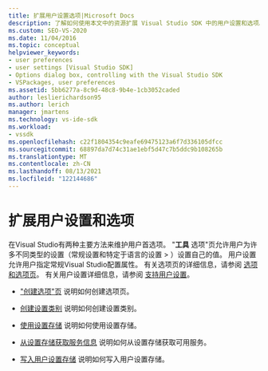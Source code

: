 ```yaml
---
title: 扩展用户设置选项|Microsoft Docs
description: 了解如何使用本文中的资源扩展 Visual Studio SDK 中的用户设置和选项。
ms.custom: SEO-VS-2020
ms.date: 11/04/2016
ms.topic: conceptual
helpviewer_keywords:
- user preferences
- user settings [Visual Studio SDK]
- Options dialog box, controlling with the Visual Studio SDK
- VSPackages, user preferences
ms.assetid: 5bb6277a-8c9d-48c8-9b4e-1cb3052caded
author: leslierichardson95
ms.author: lerich
manager: jmartens
ms.technology: vs-ide-sdk
ms.workload:
- vssdk
ms.openlocfilehash: c22f1804354c9eafe69475123a6f7d336105dfcc
ms.sourcegitcommit: 68897da7d74c31ae1ebf5d47c7b5ddc9b108265b
ms.translationtype: MT
ms.contentlocale: zh-CN
ms.lasthandoff: 08/13/2021
ms.locfileid: "122144686"
---
```

# <a name="extend-user-settings-and-options"></a>扩展用户设置和选项
在Visual Studio有两种主要方法来维护用户首选项。 "**工具** 选项"页允许用户为许多不同类型的设置（常规设置和特定于语言的设置  >  ）设置自己的值。 用户设置允许用户指定常规Visual Studio配置属性。 有关选项页的详细信息，请参阅 [选项和选项页](../extensibility/internals/options-and-options-pages.md)。 有关用户设置详细信息，请参阅 [支持用户设置](../extensibility/internals/support-for-user-settings.md)。

- ["创建选项"页](../extensibility/creating-an-options-page.md) 说明如何创建选项页。

- [创建设置类别](../extensibility/creating-a-settings-category.md) 说明如何创建设置类别。

- [使用设置存储](../extensibility/using-the-settings-store.md) 说明如何使用设置存储。

- [从设置存储获取服务信息](../extensibility/getting-service-information-from-the-settings-store.md) 说明如何从设置存储获取可用服务。

- [写入用户设置存储](../extensibility/writing-to-the-user-settings-store.md) 说明如何写入用户设置存储。
